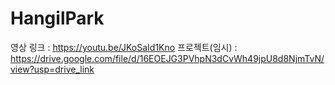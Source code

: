 # HangilPark
영상 링크 : https://youtu.be/JKoSaId1Kno
프로젝트(임시) : https://drive.google.com/file/d/16EOEJG3PVhpN3dCvWh49jpU8d8NjmTvN/view?usp=drive_link